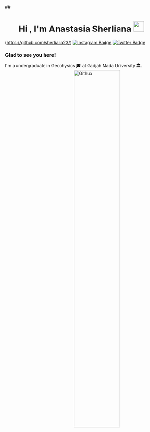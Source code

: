 ##<h1 align="center"><b>Hi , I'm Anastasia Sherliana </b><img src="https://media.giphy.com/media/hvRJCLFzcasrR4ia7z/giphy.gif" width="35"></h1>(https://github.com/sherliana23/)
[![Instagram Badge](https://img.shields.io/badge/-Instagram-e4405f?style=flat-square&logo=Instagram&logoColor=white)](https://instagram.com/_asherliaa/)
[![Twitter Badge](https://img.shields.io/badge/-Twitter-00acee?style=flat-square&logo=Twitter&logoColor=white)](https://twitter.com/inisherli)
### Glad to see you here!
I'm a undergraduate in Geophysics 🎓 at Gadjah Mada University 🏛.
<img width="55%" align="right" alt="Github" src="https://raw.githubusercontent.com/onimur/.github/master/.resources/git-header.svg" />
